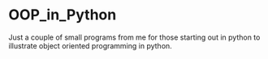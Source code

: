 # OOP_in_Python
Just a couple of small programs from me  for those starting out in python to illustrate object oriented programming in python.
